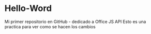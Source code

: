 # Hello-Word
Mi primer repositorio en GitHub - dedicado a Office JS API
Esto es una practica para ver como se hacen los cambios 
